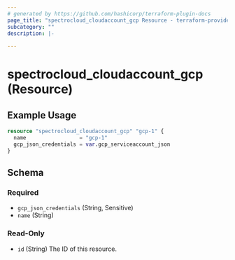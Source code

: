 ```yaml
---
# generated by https://github.com/hashicorp/terraform-plugin-docs
page_title: "spectrocloud_cloudaccount_gcp Resource - terraform-provider-spectrocloud"
subcategory: ""
description: |-
  
---
```


# spectrocloud_cloudaccount_gcp (Resource)



## Example Usage

```terraform
resource "spectrocloud_cloudaccount_gcp" "gcp-1" {
  name                 = "gcp-1"
  gcp_json_credentials = var.gcp_serviceaccount_json
}
```

<!-- schema generated by tfplugindocs -->
## Schema

### Required

- `gcp_json_credentials` (String, Sensitive)
- `name` (String)

### Read-Only

- `id` (String) The ID of this resource.


